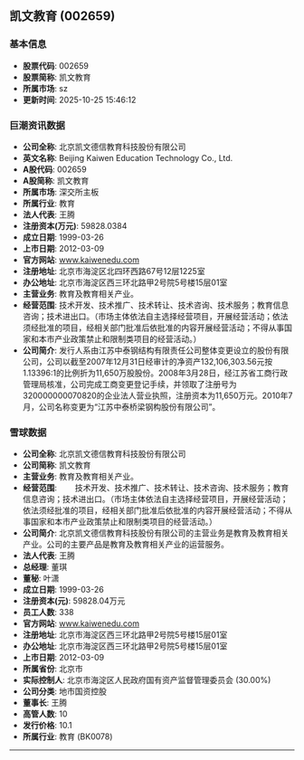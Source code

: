 ## 凯文教育 (002659)

### 基本信息

- **股票代码**: 002659
- **股票简称**: 凯文教育
- **所属市场**: sz
- **更新时间**: 2025-10-25 15:46:12

### 巨潮资讯数据

- **公司全称**: 北京凯文德信教育科技股份有限公司
- **英文名称**: Beijing Kaiwen Education Technology Co., Ltd.
- **A股代码**: 002659
- **A股简称**: 凯文教育
- **所属市场**: 深交所主板
- **所属行业**: 教育
- **法人代表**: 王腾
- **注册资本(万元)**: 59828.0384
- **成立日期**: 1999-03-26
- **上市日期**: 2012-03-09
- **官方网站**: www.kaiwenedu.com
- **注册地址**: 北京市海淀区北四环西路67号12层1225室
- **办公地址**: 北京市海淀区西三环北路甲2号院5号楼15层01室
- **主营业务**: 教育及教育相关产业。
- **经营范围**: 技术开发、技术推广、技术转让、技术咨询、技术服务；教育信息咨询；技术进出口。（市场主体依法自主选择经营项目，开展经营活动；依法须经批准的项目，经相关部门批准后依批准的内容开展经营活动；不得从事国家和本市产业政策禁止和限制类项目的经营活动。）
- **公司简介**: 发行人系由江苏中泰钢结构有限责任公司整体变更设立的股份有限公司，公司以截至2007年12月31日经审计的净资产132,106,303.56元按1.13396:1的比例折为11,650万股股份。2008年3月28日，经江苏省工商行政管理局核准，公司完成工商变更登记手续，并领取了注册号为320000000070820的企业法人营业执照，注册资本为11,650万元。2010年7月，公司名称变更为“江苏中泰桥梁钢构股份有限公司”。

### 雪球数据

- **公司全称**: 北京凯文德信教育科技股份有限公司
- **公司简称**: 凯文教育
- **主营业务**: 教育及教育相关产业。
- **经营范围**: 　　技术开发、技术推广、技术转让、技术咨询、技术服务；教育信息咨询；技术进出口。（市场主体依法自主选择经营项目，开展经营活动；依法须经批准的项目，经相关部门批准后依批准的内容开展经营活动；不得从事国家和本市产业政策禁止和限制类项目的经营活动。）
- **公司简介**: 北京凯文德信教育科技股份有限公司的主营业务是教育及教育相关产业。公司的主要产品是教育及教育相关产业的运营服务。
- **法人代表**: 王腾
- **总经理**: 董琪
- **董秘**: 叶潇
- **成立日期**: 1999-03-26
- **注册资本(元)**: 59828.04万元
- **员工人数**: 338
- **官方网站**: www.kaiwenedu.com
- **注册地址**: 北京市海淀区西三环北路甲2号院5号楼15层01室
- **办公地址**: 北京市海淀区西三环北路甲2号院5号楼15层01室
- **上市日期**: 2012-03-09
- **所属省份**: 北京市
- **实际控制人**: 北京市海淀区人民政府国有资产监督管理委员会 (30.00%)
- **公司分类**: 地市国资控股
- **董事长**: 王腾
- **高管人数**: 10
- **发行价格**: 10.1
- **所属行业**: 教育 (BK0078)

---